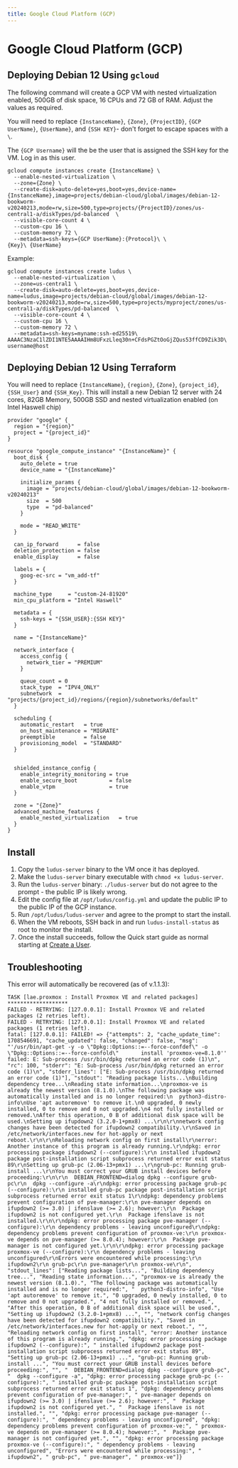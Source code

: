 ```yaml
---
title: Google Cloud Platform (GCP)
---
```


# Google Cloud Platform (GCP)

## Deploying Debian 12 Using `gcloud`

The following command will create a GCP VM with nested virtualization enabled, 500GB of disk space, 16 CPUs and 72 GB of RAM. Adjust the values as required.

You will need to replace `{InstanceName}`, `{Zone}`, `{ProjectID}`, `{GCP UserName}`, `{UserName}`, and `{SSH KEY}`- don't forget to escape spaces with a `\`.

The `{GCP Username}` will the be the user that is assigned the SSH key for the VM. Log in as this user.

```
gcloud compute instances create {InstanceName} \
  --enable-nested-virtualization \
  --zone={Zone} \
  --create-disk=auto-delete=yes,boot=yes,device-name={InstanceName},image=projects/debian-cloud/global/images/debian-12-bookworm-v20240213,mode=rw,size=500,type=projects/{ProjectID}/zones/us-central1-a/diskTypes/pd-balanced  \
  --visible-core-count 4 \
  --custom-cpu 16 \
  --custom-memory 72 \
  --metadata=ssh-keys={GCP UserName}:{Protocol}\ \
{Key}\ {UserName}
```

Example:
```
gcloud compute instances create ludus \
  --enable-nested-virtualization \
  --zone=us-central1 \
  --create-disk=auto-delete=yes,boot=yes,device-name=ludus,image=projects/debian-cloud/global/images/debian-12-bookworm-v20240213,mode=rw,size=500,type=projects/myproject/zones/us-central1-a/diskTypes/pd-balanced  \
  --visible-core-count 4 \
  --custom-cpu 16 \
  --custom-memory 72 \
  --metadata=ssh-keys=myname:ssh-ed25519\ AAAAC3NzaC1lZDI1NTE5AAAAIHm8UFxzLleq30n+CFdsPGZtOoGjZQus53ffCD9Zik3D\ username@host
```

## Deploying Debian 12 Using Terraform

You will need to replace `{InstanceName}`, `{region}`, `{Zone}`, `{project_id}`, `{SSH_User}` and `{SSH_Key}`.
This will install a new Debian 12 server with 24 cores, 82GB Memory, 500GB SSD and nested virtualization enabled (on Intel Haswell chip)

```
provider "google" {
  region = "{region}"
  project = "{project_id}"
}

resource "google_compute_instance" "{InstanceName}" {
  boot_disk {
    auto_delete = true
    device_name = "{InstanceName}"

    initialize_params {
      image = "projects/debian-cloud/global/images/debian-12-bookworm-v20240213"
      size  = 500
      type  = "pd-balanced"
    }

    mode = "READ_WRITE"
  }

  can_ip_forward      = false
  deletion_protection = false
  enable_display      = false

  labels = {
    goog-ec-src = "vm_add-tf"
  }

  machine_type     = "custom-24-81920"
  min_cpu_platform = "Intel Haswell"

  metadata = {
    ssh-keys = "{SSH_USER}:{SSH KEY}"
  }

  name = "{InstanceName}"

  network_interface {
    access_config {
      network_tier = "PREMIUM"
    }

    queue_count = 0
    stack_type  = "IPV4_ONLY"
    subnetwork  = "projects/{project_id}/regions/{region}/subnetworks/default"
  }

  scheduling {
    automatic_restart   = true
    on_host_maintenance = "MIGRATE"
    preemptible         = false
    provisioning_model  = "STANDARD"
  }


  shielded_instance_config {
    enable_integrity_monitoring = true
    enable_secure_boot          = false
    enable_vtpm                 = true
  }

  zone = "{Zone}"
  advanced_machine_features {
    enable_nested_virtualization   = true
  }
}
```

## Install

1. Copy the `ludus-server` binary to the VM once it has deployed.
2. Make the `ludus-server` binary executable with `chmod +x ludus-server`.
3. Run the `ludus-server` binary: `./ludus-server` but do not agree to the prompt - the public IP is likely wrong.
4. Edit the config file at `/opt/ludus/config.yml` and update the public IP to the public IP of the GCP instance.
5. Run `/opt/ludus/ludus-server` and agree to the prompt to start the install.
6. When the VM reboots, SSH back in and run `ludus-install-status` as root to monitor the install.
7. Once the install succeeds, follow the Quick start guide as normal starting at [Create a User](../Quick%20Start/create-a-user).

## Troubleshooting

This error will automatically be recovered (as of v.1.1.3):

```
TASK [lae.proxmox : Install Proxmox VE and related packages] *******************
FAILED - RETRYING: [127.0.0.1]: Install Proxmox VE and related packages (2 retries left).
FAILED - RETRYING: [127.0.0.1]: Install Proxmox VE and related packages (1 retries left).
fatal: [127.0.0.1]: FAILED! => {"attempts": 2, "cache_update_time": 1708546691, "cache_updated": false, "changed": false, "msg": "'/usr/bin/apt-get -y -o \"Dpkg::Options::=--force-confdef\" -o \"Dpkg::Options::=--force-confold\"       install 'proxmox-ve=8.1.0'' failed: E: Sub-process /usr/bin/dpkg returned an error code (1)\n", "rc": 100, "stderr": "E: Sub-process /usr/bin/dpkg returned an error code (1)\n", "stderr_lines": ["E: Sub-process /usr/bin/dpkg returned an error code (1)"], "stdout": "Reading package lists...\nBuilding dependency tree...\nReading state information...\nproxmox-ve is already the newest version (8.1.0).\nThe following package was automatically installed and is no longer required:\n  python3-distro-info\nUse 'apt autoremove' to remove it.\n0 upgraded, 0 newly installed, 0 to remove and 0 not upgraded.\n4 not fully installed or removed.\nAfter this operation, 0 B of additional disk space will be used.\nSetting up ifupdown2 (3.2.0-1+pmx8) ...\r\n\r\nnetwork config changes have been detected for ifupdown2 compatibility.\r\nSaved in /etc/network/interfaces.new for hot-apply or next reboot.\r\n\r\nReloading network config on first install\r\nerror: Another instance of this program is already running.\r\ndpkg: error processing package ifupdown2 (--configure):\r\n installed ifupdown2 package post-installation script subprocess returned error exit status 89\r\nSetting up grub-pc (2.06-13+pmx1) ...\r\ngrub-pc: Running grub-install ...\r\nYou must correct your GRUB install devices before proceeding:\r\n\r\n  DEBIAN_FRONTEND=dialog dpkg --configure grub-pc\r\n  dpkg --configure -a\r\ndpkg: error processing package grub-pc (--configure):\r\n installed grub-pc package post-installation script subprocess returned error exit status 1\r\ndpkg: dependency problems prevent configuration of pve-manager:\r\n pve-manager depends on ifupdown2 (>= 3.0) | ifenslave (>= 2.6); however:\r\n  Package ifupdown2 is not configured yet.\r\n  Package ifenslave is not installed.\r\n\r\ndpkg: error processing package pve-manager (--configure):\r\n dependency problems - leaving unconfigured\r\ndpkg: dependency problems prevent configuration of proxmox-ve:\r\n proxmox-ve depends on pve-manager (>= 8.0.4); however:\r\n  Package pve-manager is not configured yet.\r\n\r\ndpkg: error processing package proxmox-ve (--configure):\r\n dependency problems - leaving unconfigured\r\nErrors were encountered while processing:\r\n ifupdown2\r\n grub-pc\r\n pve-manager\r\n proxmox-ve\r\n", "stdout_lines": ["Reading package lists...", "Building dependency tree...", "Reading state information...", "proxmox-ve is already the newest version (8.1.0).", "The following package was automatically installed and is no longer required:", "  python3-distro-info", "Use 'apt autoremove' to remove it.", "0 upgraded, 0 newly installed, 0 to remove and 0 not upgraded.", "4 not fully installed or removed.", "After this operation, 0 B of additional disk space will be used.", "Setting up ifupdown2 (3.2.0-1+pmx8) ...", "", "network config changes have been detected for ifupdown2 compatibility.", "Saved in /etc/network/interfaces.new for hot-apply or next reboot.", "", "Reloading network config on first install", "error: Another instance of this program is already running.", "dpkg: error processing package ifupdown2 (--configure):", " installed ifupdown2 package post-installation script subprocess returned error exit status 89", "Setting up grub-pc (2.06-13+pmx1) ...", "grub-pc: Running grub-install ...", "You must correct your GRUB install devices before proceeding:", "", "  DEBIAN_FRONTEND=dialog dpkg --configure grub-pc", "  dpkg --configure -a", "dpkg: error processing package grub-pc (--configure):", " installed grub-pc package post-installation script subprocess returned error exit status 1", "dpkg: dependency problems prevent configuration of pve-manager:", " pve-manager depends on ifupdown2 (>= 3.0) | ifenslave (>= 2.6); however:", "  Package ifupdown2 is not configured yet.", "  Package ifenslave is not installed.", "", "dpkg: error processing package pve-manager (--configure):", " dependency problems - leaving unconfigured", "dpkg: dependency problems prevent configuration of proxmox-ve:", " proxmox-ve depends on pve-manager (>= 8.0.4); however:", "  Package pve-manager is not configured yet.", "", "dpkg: error processing package proxmox-ve (--configure):", " dependency problems - leaving unconfigured", "Errors were encountered while processing:", " ifupdown2", " grub-pc", " pve-manager", " proxmox-ve"]}
```